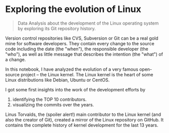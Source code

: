 # Exploring the evolution of Linux

> Data Analysis about the development of the Linux operating system by exploring its Git repository history. 

Version control repositories like CVS, Subversion or Git can be a real gold mine for software developers. They contain every change to the source code including the date (the "when"), the responsible developer (the "who"), as well as little message that describes the intention (the "what") of a change.

In this notebook, I have analyzed the evolution of a very famous open-source project – the Linux kernel. The Linux kernel is the heart of some Linux distributions like Debian, Ubuntu or CentOS.

I got some first insights into the work of the development efforts by

  1.  identifying the TOP 10 contributors.
  2.  visualizing the commits over the years.
  
Linus Torvalds, the (spoiler alert!) main contributor to the Linux kernel (and also the creator of Git), created a mirror of the Linux repository on GitHub. It contains the complete history of kernel development for the last 13 years.
